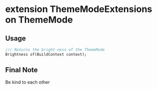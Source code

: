 # extension ThemeModeExtensions on ThemeMode

## Usage

```dart
/// Returns the bright-ness of the ThemeMode
Brightness of(BuildContext context);
```

## Final Note

Be kind to each other
